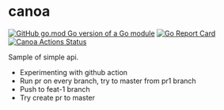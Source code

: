 # canoa

[![GitHub go.mod Go version of a Go module](https://img.shields.io/badge/Go-v1.15-green)](https://github.com/milhamhidayat/canoa/blob/main/go.mod)
[![Go Report Card](https://goreportcard.com/badge/github.com/milhamhidayat/canoa)](https://goreportcard.com/report/github.com/milhamhidayat/canoa)
[![Canoa Actions Status](https://github.com/milhamhidayat/canoa/workflows/test/badge.svg)](https://github.com/milhamhidayat/canoa/actions?query=workflow%3Atest)

Sample of simple api.

- Experimenting with github action
- Run pr on every branch, try to master from pr1 branch
- Push to feat-1 branch
- Try create pr to master

